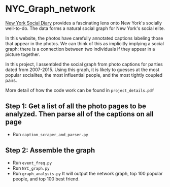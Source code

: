 # NYC_Graph_network

[New York Social Diary](https://www.newyorksocialdiary.com/category/party-pictures/) provides a fascinating lens onto New York's socially well-to-do. The data forms a natural social graph for New York's social elite. 

In this website, the photos have carefully annotated captions labeling those that appear in the photos. We can think of this as implicitly implying a social graph: there is a connection between two individuals if they appear in a picture together.

In this project, I assembled the social graph from photo captions for parties dated from 2007-2015. Using this graph, it is likely to guesses at the most popular socialites, the most influential people, and the most tightly coupled pairs.

More detail of how the code work can be found in `project_details.pdf`

## Step 1: Get a list of all the photo pages to be analyzed. Then parse all of the captions on all page
- Run `caption_scraper_and_parser.py`

## Step 2: Assemble the graph
- Run `event_freq.py`
- Run `NYC_graph.py`
- Run `graph_analysis.py`
It will output the network graph, top 100 popular people, and top 100 best friend.

